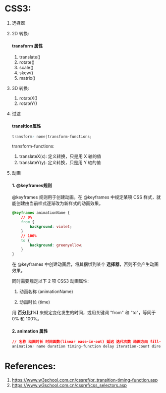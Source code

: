 # CSS3:

1. 选择器

   

2. 2D 转换:

   #### transform 属性

   1. translate()
   2. rotate()
   3. scale()
   4. skew()
   5. matrix()

3. 3D 转换:

   1. rotateX()
   2. rotateY()

4. 过渡

   #### transition属性

   ```css
   transform: none|transform-functions;
   ```

   transform-functions:

   1. translateX(x): 定义转换，只是用 X 轴的值
   2. translateY(y): 定义转换，只是用 Y 轴的值

5. 动画

   #### 1. @keyframes规则

   @keyframes 规则用于创建动画。在 @keyframes 中规定某项 CSS 样式，就能创建由当前样式逐渐改为新样式的动画效果。

   ```css
   @keyframes animationName {
       // 0%
       from {
           background: violet;
       }
       // 100%
       to {
           background: greenyellow;
       }
   }
   ```

   在 @keyframes 中创建动画后，将其捆绑到某个 **选择器**，否则不会产生动画效果。

   同时需要规定以下 2 项 CSS3 动画属性:

   1. 动画名称 (animationName)

   2. 动画时长 (time)

      

   用 **百分比(%)** 来规定变化发生的时间，或用关键词 "from" 和 "to"，等同于 0% 和 100%。

   

   #### 2. animation 属性
   ```css
   // 名称 动画时长 时间函数(linear ease-in-out) 延迟 迭代次数 动画方向 fill-mode(动画在播放之前或之后，其动画效果是否可见)
   animation: name duration timing-function delay iteration-count direction fill-mode;
   ```


# References:

1. https://www.w3school.com.cn/cssref/pr_transition-timing-function.asp
2. https://www.w3school.com.cn/cssref/css_selectors.asp

